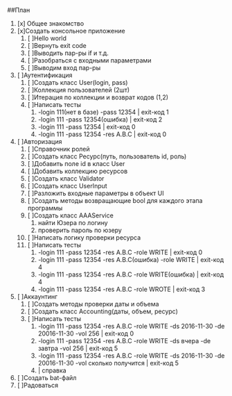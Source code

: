 ##План

1. [x] Общее знакомство
2. [x]Создать консольное приложение
	1. [ ]Hello world
	2. [ ]Вернуть exit code
	3. [ ]Выводить пар-ры if и т.д.
	4. [ ]Разобраться с входными параметрами
	5. [ ]Выводим вход пар-ры
6. [ ]Аутентификация
	1. [ ]Создать класс User(login, pass)
	2. [ ]Коллекция пользователей (2шт)
	3. [ ]Итерация по коллекции и возврат кодов (1,2)
	4. [ ]Написать тесты
		1. -login 111(нет в базе) -pass 12354 | exit-код 1
		2. -login 111 -pass 12354(ошибка)      | exit-код 2
		3.  -login 111 -pass 12354  | exit-код 0
		4.  -login 111 -pass 12354  -res A.B.C   |    exit-код 0
5. [ ]Авторизация 
	1. [ ]Справочник ролей
	2. [ ]Создать класс Ресурс(путь, пользователь id, роль)
	3. [ ]Добавить поле id в класс User
	4. [ ]Добавить коллекцию ресурсов
	5. [ ]Создать класс Validator
	6. [ ]Создать класс UserInput
	7. [ ]Разложить входные параметры в объект UI
	8. [ ]Создать методы возвращающие bool для каждого этапа программы 
	9. [ ]Создать класс AAAService 
		1. найти Юзера по логину
		2. проверить пароль по юзеру
	3. [ ]Написать логику проверки ресурса
	4. [ ]Написать тесты
		1. -login 111 -pass 12354  -res A.B.C -role WRITE   |    exit-код 0     
		2. -login 111 -pass 12354  -res A.B.C(ошибка) -role WRITE   |    exit-код 4
		3. -login 111 -pass 12354  -res A.B.C -role WRITE(ошибка)   |    exit-код 4
		4. -login 111 -pass 12354  -res A.B.C -role WROTE   |    exit-код 3
5. [ ]Аккаунтинг 
	1. [ ]Создать методы проверки даты и объема
	2. [ ]Создать класс Accounting(даты, объем, ресурс)
	3. [ ]Написать тесты
		1.  -login 111 -pass 12354  -res A.B.C -role WRITE -ds 2016-11-30 -de 20016-11-30 -vol 256    |    exit-код 0   
		2.  -login 111 -pass 12354  -res A.B.C -role WRITE -ds вчера -de завтра -vol 256    |    exit-код 5
		3.  -login 111 -pass 12354  -res A.B.C -role WRITE -ds 2016-11-30 -de 20016-11-30 -vol сколько получится    |    exit-код 5
		4.    | справка  
5. [ ]Создать bat-файл 
4. [ ]Радоваться

